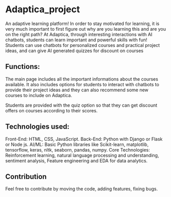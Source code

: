 # Adaptica_project

An adaptive learning platform! In order to stay motivated for learning, it is very much important to first figure out why are you learning this and are you on the right path? At Adaptica, through interesting interactions with AI chatbots, students can learn important and powerful skills with fun! Students can use chatbots for personalized courses and practical project ideas, and can give AI generated quizzes for discount on courses

## Functions:

The main page includes all the important informations about the courses available. It also includes options for students to interact with chatbots to provide their project ideas and they can also recommend some new courses to include on Adaptica.

Students are provided with the quiz option so that they can get discount offers on courses according to their scores.

## Technologies used:

Front-End: HTML, CSS, JavaScript. Back-End: Python with Django or Flask or Node js.
AI/ML: Basic Python libraries like Scikit-learn, matplotlib, tensorflow, keras, nltk, seaborn, pandas, numpy.
Core Technologies: Reinforcement learning, natural language processing and understanding, sentiment analysis, Feature engineering and EDA for data analytics.

## Contribution
Feel free to contribute by moving the code, adding features, fixing bugs.


